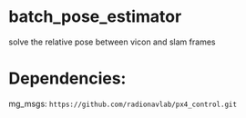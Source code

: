 # batch_pose_estimator
solve the relative pose between vicon and slam frames

# Dependencies:

mg_msgs: ```https://github.com/radionavlab/px4_control.git```
